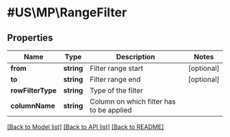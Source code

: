 # #US\MP\RangeFilter

## Properties

Name | Type | Description | Notes
------------ | ------------- | ------------- | -------------
**from** | **string** | Filter range start | [optional]
**to** | **string** | Filter range end | [optional]
**rowFilterType** | **string** | Type of the filter |
**columnName** | **string** | Column on which filter has to be applied |


[[Back to Model list]](../) [[Back to API list]](../../Api/US/MP) [[Back to README]](../../README.md)
